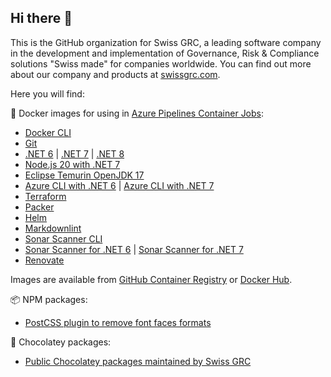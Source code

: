## Hi there 👋

This is the GitHub organization for Swiss GRC, a leading software company in the development and implementation of Governance, Risk & Compliance solutions "Swiss made" for companies worldwide.
You can find out more about our company and products at [swissgrc.com](https://swissgrc.com/en/).

Here you will find:

🐳 Docker images for using in [Azure Pipelines Container Jobs](https://docs.microsoft.com/en-us/azure/devops/pipelines/process/container-phases):

* [Docker CLI](https://github.com/swissgrc/docker-azure-pipelines-dockercli)
* [Git](https://github.com/swissgrc/docker-azure-pipelines-git)
* [.NET 6](https://github.com/swissgrc/docker-azure-pipelines-dotnet-6) | [.NET 7](https://github.com/swissgrc/docker-azure-pipelines-dotnet-7) | [.NET 8](https://github.com/swissgrc/docker-azure-pipelines-dotnet-8)
* [Node.js 20 with .NET 7](https://github.com/swissgrc/docker-azure-pipelines-node20-net7)
* [Eclipse Temurin OpenJDK 17](https://github.com/swissgrc/docker-azure-pipelines-openjdk-17)
* [Azure CLI with .NET 6](https://github.com/swissgrc/docker-azure-pipelines-azurecli-net6) | [Azure CLI with .NET 7](https://github.com/swissgrc/docker-azure-pipelines-azurecli-net7)
* [Terraform](https://github.com/swissgrc/docker-azure-pipelines-terraform)
* [Packer](https://github.com/swissgrc/docker-azure-pipelines-packer)
* [Helm](https://github.com/swissgrc/docker-azure-pipelines-helm)
* [Markdownlint](https://github.com/swissgrc/docker-azure-pipelines-markdownlint)
* [Sonar Scanner CLI](https://github.com/swissgrc/docker-azure-pipelines-sonarscannercli)
* [Sonar Scanner for .NET 6](https://github.com/swissgrc/docker-azure-pipelines-sonarscannermsbuild-6) | [Sonar Scanner for .NET 7](https://github.com/swissgrc/docker-azure-pipelines-sonarscannermsbuild-7)
* [Renovate](https://github.com/swissgrc/docker-azure-pipelines-renovate)

Images are available from [GitHub Container Registry](https://github.com/orgs/swissgrc/packages?ecosystem=container)
or [Docker Hub](https://hub.docker.com/u/swissgrc).

📦 NPM packages:

* [PostCSS plugin to remove font faces formats](https://github.com/swissgrc/postcss-remove-font-face-format)

🍫 Chocolatey packages:

* [Public Chocolatey packages maintained by Swiss GRC](https://github.com/swissgrc/chocolatey-packages)
